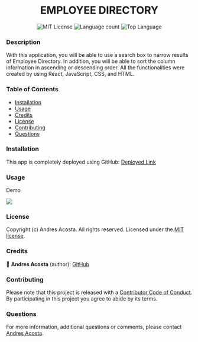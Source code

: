 <h1 align="center"> EMPLOYEE DIRECTORY </h1> 

<div align="center"> 

![MIT License](https://img.shields.io/apm/l/atomic-design-ui.svg?) ![Language count](https://img.shields.io/github/languages/count/acosta-andres-r/workout-tracker) ![Top Language](https://img.shields.io/github/languages/top/acosta-andres-r/employee-directory)
</div>
  
### Description
With this application, you will be able to use a search box to narrow results of Employee Directory. In addition, you will be able to sort the column information in ascending or descending order. All the functionalities were created by using React, JavaScript, CSS, and HTML.

### Table of Contents

  * [Installation](#installation)
  * [Usage](#usage)
  * [Credits](#credits)
  * [License](#license)
  * [Contributing](#contributing)
  * [Questions](#questions)

### Installation
This app is completely deployed using GitHub: [Deployed Link](https://acosta-andres-r.github.io/employee-directory/)

### Usage

Demo

![](./demo/employee-directory.gif)

### License

Copyright (c) Andres Acosta. All rights reserved.
Licensed under the [MIT license](LICENSE).

### Credits

👤 **Andres Acosta** (author): [GitHub](https://github.com/acosta-andres-r)


### Contributing
Please note that this project is released with a [Contributor Code of Conduct](CODE_OF_CONDUCT.md). By participating in this project you agree to abide by its terms.


### Questions
 For more information, additional questions or comments, please contact [Andres Acosta](https://github.com/acosta-andres-r).

